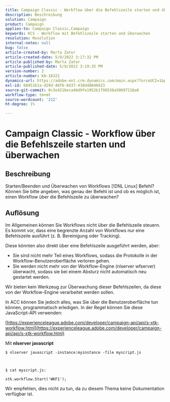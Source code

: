 ```yaml
---
title: Campaign Classic - Workflow über die Befehlszeile starten und überwachen
description: Beschreibung
solution: Campaign
product: Campaign
applies-to: Campaign Classic,Campaign
keywords: KCS - Workflow mit Befehlszeile starten und überwachen
resolution: Resolution
internal-notes: null
bug: false
article-created-by: Marta Zator
article-created-date: 5/9/2022 3:17:32 PM
article-published-by: Marta Zator
article-published-date: 5/9/2022 3:19:35 PM
version-number: 2
article-number: KA-16321
dynamics-url: https://adobe-ent.crm.dynamics.com/main.aspx?forceUCI=1&pagetype=entityrecord&etn=knowledgearticle&id=5ddb6b21-abcf-ec11-a7b5-0022480a8e40
exl-id: 68451b1a-d29d-48f6-8437-438d48846823
source-git-commit: 0c3e421beca46d9fe1952b1f98538a50697216a0
workflow-type: tm+mt
source-wordcount: '212'
ht-degree: 1%

---
```


# Campaign Classic - Workflow über die Befehlszeile starten und überwachen

## Beschreibung


Starten/Beenden und Überwachen von Workflows [!DNL Linux] Befehl?
 
Können Sie bitte angeben, was genau der Befehl ist und ob es möglich ist, einen Workflow über die Befehlszeile zu überwachen?


## Auflösung


Im Allgemeinen können Sie Workflows nicht über die Befehlszeile steuern. Es kommt vor, dass eine begrenzte Anzahl von Workflows nur eine Befehlszeile ausführt (z. B. Bereinigung oder Tracking).

Diese könnten also direkt über eine Befehlszeile ausgeführt werden, aber:

- Sie sind nicht mehr Teil eines Workflows, sodass die Protokolle in der Workflow-Benutzeroberfläche verloren gehen.
- Sie werden nicht mehr von der Workflow-Engine (nlserver wfserver) überwacht, sodass sie bei einem Absturz nicht automatisch neu gestartet werden.




Wir bieten kein Werkzeug zur Überwachung dieser Befehlszeilen, da diese von der Workflow-Engine verarbeitet werden sollen.



In ACC können Sie jedoch alles, was Sie über die Benutzeroberfläche tun können, programmatisch erledigen. In der Regel können Sie diese JavaScript-API verwenden:



[https://experienceleague.adobe.com/developer/campaign-api/api/s-xtk-workflow.html](https://experienceleague.adobe.com/developer/campaign-api/api/s-xtk-workflow.html)



Mit <b>nlserver javascript</b>


```
$ nlserver javascript -instance:myinstance -file myscript.js



$ cat myscript.js:

xtk.workflow.Start('WKF1');
```


Wir empfehlen, dies nicht zu tun, da zu diesem Thema keine Dokumentation verfügbar ist.
